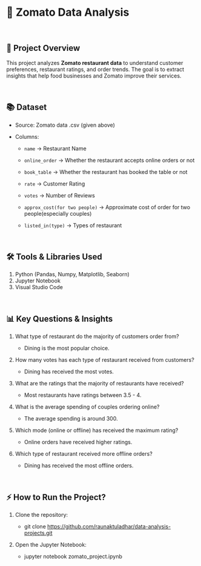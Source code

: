 # 🍔 Zomato Data Analysis

<br>

## 📅 Project Overview

This project analyzes **Zomato restaurant data** to understand customer preferences, restaurant ratings, and order trends. The goal is to extract insights that help food businesses and Zomato improve their services.

<br>

## 📚 Dataset

- Source: Zomato data .csv (given above)

- Columns:

    - `name` → Restaurant Name
      
    - `online_order` → Whether the restaurant accepts online orders or not

    - `book_table` → Whether the restaurant has booked the table or not

    - `rate` → Customer Rating

    - `votes` → Number of Reviews

    - `approx_cost(for two people)` → Approximate cost of order for two people(especially couples)
 
    - `listed_in(type)` → Types of restaurant

<br>

## 🛠️ Tools & Libraries Used

1. Python (Pandas, Numpy, Matplotlib, Seaborn)
2. Jupyter Notebook
3. Visual Studio Code

<br>

## 📊 Key Questions & Insights

1. What type of restaurant do the majority of customers order from?

    - Dining is the most popular choice.

2. How many votes has each type of restaurant received from customers?

    - Dining has received the most votes.

3. What are the ratings that the majority of restaurants have received?

    - Most restaurants have ratings between 3.5 - 4.

4. What is the average spending of couples ordering online?

    - The average spending is around 300.

5. Which mode (online or offline) has received the maximum rating?

    - Online orders have received higher ratings.

6. Which type of restaurant received more offline orders?

    - Dining has received the most offline orders.

<br>

## ⚡ How to Run the Project?

1. Clone the repository:

     - git clone https://github.com/raunaktuladhar/data-analysis-projects.git

2. Open the Jupyter Notebook:

     - jupyter notebook zomato_project.ipynb


